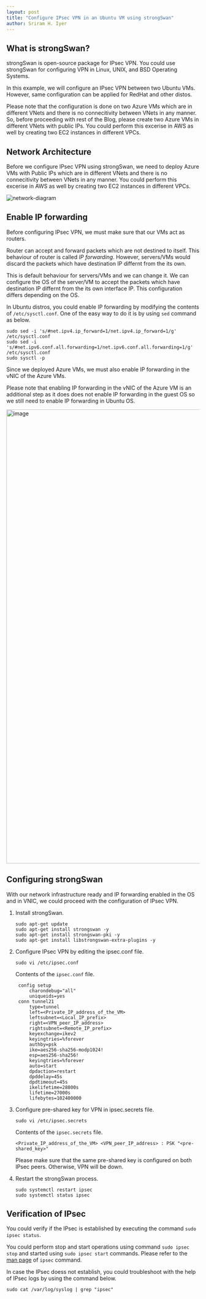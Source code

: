 ```yaml
---
layout: post
title: "Configure IPsec VPN in an Ubuntu VM using strongSwan"
author: Sriram H. Iyer
---
```


## What is strongSwan?

strongSwan is open-source package for IPsec VPN. You could use strongSwan for configuring VPN in Linux, UNIX, and BSD Operating Systems.

In this example, we will configure an IPsec VPN between two Ubuntu VMs. However, same configuration can be applied for RedHat and other distos.

Please note that the configuration is done on two Azure VMs which are in different VNets and there is no connecitivity between VNets in any manner. So, before proceeding with rest of the Blog, please create two Azure VMs in different VNets with public IPs. You could perform this excerise in AWS as well by creating two EC2 instances in different VPCs.

## Network Architecture

Before we configure IPsec VPN using strongSwan, we need to deploy Azure VMs with Public IPs which are in different VNets and there is no connecitivity between VNets in any manner. You could perform this excerise in AWS as well by creating two EC2 instances in different VPCs.

![network-diagram](https://github.com/hisriram96/blog/assets/56336513/67970344-a68d-4eb5-9a63-af9b14a65975)

## Enable IP forwarding

Before configuring IPsec VPN, we must make sure that our VMs act as routers.

Router can accept and forward packets which are not destined to itself. This behaviour of router is called *IP forwarding*. However, servers/VMs would discard the packets which have destination IP differnt from the its own.

This is default behaviour for servers/VMs and we can change it. We can configure the OS of the server/VM to accept the packets which have destination IP differnt from the its own interface IP. This configuration differs depending on the OS.

In Ubuntu distros, you could enable IP forwarding by modifying the contents of ```/etc/sysctl.conf```. One of the easy way to do it is by using ```sed``` command as below.

```
sudo sed -i 's/#net.ipv4.ip_forward=1/net.ipv4.ip_forward=1/g' /etc/sysctl.conf
sudo sed -i 's/#net.ipv6.conf.all.forwarding=1/net.ipv6.conf.all.forwarding=1/g' /etc/sysctl.conf
sudo sysctl -p
```

Since we deployed Azure VMs, we must also enable IP forwarding in the vNIC of the Azure VMs.

Please note that enabling IP forwarding in the vNIC of the Azure VM is an additional step as it does does not enable IP forwarding in the guest OS so we still need to enable IP forwarding in Ubuntu OS.

<img width="1184" alt="image" src="https://github.com/hisriram96/blog/assets/56336513/056e8a7a-7d29-47d3-a540-95a1bfca7e1c">


## Configuring strongSwan

With our network infrastructure ready and IP forwarding enabled in the OS and in VNIC, we could proceed with the configuration of IPsec VPN.

1. Install strongSwan.

   ```
   sudo apt-get update
   sudo apt-get install strongswan -y
   sudo apt-get install strongswan-pki -y
   sudo apt-get install libstrongswan-extra-plugins -y
   ```

2. Configure IPsec VPN by editing the ipsec.conf file.

   ```
   sudo vi /etc/ipsec.conf
   ```

   Contents of the ```ipsec.conf``` file.

   ```
	config setup
		charondebug="all"
		uniqueids=yes
	conn tunnel21
		type=tunnel
		left=<Private_IP_address_of_the_VM>
		leftsubnet=<Local_IP_prefix>
		right=<VPN_peer_IP_address>
		rightsubnet=<Remote_IP_prefix>
		keyexchange=ikev2
		keyingtries=%forever
		authby=psk
		ike=aes256-sha256-modp1024!
		esp=aes256-sha256!
		keyingtries=%forever
		auto=start
		dpdaction=restart
		dpddelay=45s
		dpdtimeout=45s
		ikelifetime=28800s
		lifetime=27000s
		lifebytes=102400000
   ```

5. Configure pre-shared key for VPN in ipsec.secrets file.

   ```
   sudo vi /etc/ipsec.secrets
   ```

   Contents of the ```ipsec.secrets``` file.

   ```
   <Private_IP_address_of_the_VM> <VPN_peer_IP_address> : PSK "<pre-shared_key>"
   ```

   Please make sure that the same pre-shared key is configured on both IPsec peers. Otherwise, VPN will be down.

7. Restart the strongSwan process.

   ```
   sudo systemctl restart ipsec
   sudo systemctl status ipsec
   ```

## Verification of IPsec

You could verify if the IPsec is established by executing the command ```sudo ipsec status```.

You could perform stop and start operations using command ```sudo ipsec stop``` and started using ```sudo ipsec start``` commands. Please refer to the [man page](https://manpages.ubuntu.com/manpages/noble/en/man8/ipsec.8.html) of ```ipsec``` command.

In case the IPsec doess not establish, you could troubleshoot with the help of IPsec logs by using the command below.

```
sudo cat /var/log/syslog | grep "ipsec"
```

<link rel="alternate" type="application/rss+xml"  href="{{ site.url }}/feed.xml" title="{{ site.title }}">
